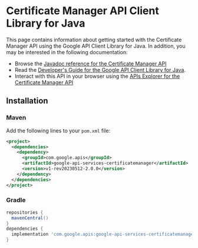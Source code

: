 # Certificate Manager API Client Library for Java



This page contains information about getting started with the Certificate Manager API
using the Google API Client Library for Java. In addition, you may be interested
in the following documentation:

* Browse the [Javadoc reference for the Certificate Manager API][javadoc]
* Read the [Developer's Guide for the Google API Client Library for Java][google-api-client].
* Interact with this API in your browser using the [APIs Explorer for the Certificate Manager API][api-explorer]

## Installation

### Maven

Add the following lines to your `pom.xml` file:

```xml
<project>
  <dependencies>
    <dependency>
      <groupId>com.google.apis</groupId>
      <artifactId>google-api-services-certificatemanager</artifactId>
      <version>v1-rev20230512-2.0.0</version>
    </dependency>
  </dependencies>
</project>
```

### Gradle

```gradle
repositories {
  mavenCentral()
}
dependencies {
  implementation 'com.google.apis:google-api-services-certificatemanager:v1-rev20230512-2.0.0'
}
```

[javadoc]: https://googleapis.dev/java/google-api-services-certificatemanager/latest/index.html
[google-api-client]: https://github.com/googleapis/google-api-java-client/
[api-explorer]: https://developers.google.com/apis-explorer/#p/certificatemanager/v1/
